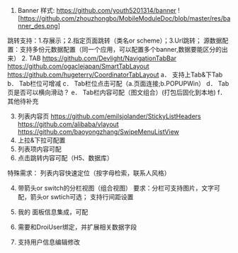 1.	Banner
样式: https://github.com/youth5201314/banner
 ![https://github.com/zhouzhongbo/MobileModuleDoc/blob/master/res/banner_des.png]
 
跳转支持：1.存展示；2.指定页面跳转（类名or scheme）；3.Url跳转；
源数据配置：支持多份元数据配置（同一个应用，可以配置多个banner,数据要能区分的出来）
2.	TAB
https://github.com/Devlight/NavigationTabBar
https://github.com/ogaclejapan/SmartTabLayout
https://github.com/hugeterry/CoordinatorTabLayout
a．	支持上Tab&下Tab
b．	Tab栏位可增减
c．	Tab栏位点击可配（a.页面连接;b.POPUPWin）
d．	Tab页是否可以横向滑动？
e．	Tab栏内容可配（图文组合）(打包后固化到本地)
f．	其他待补充

3.	列表内容页
https://github.com/emilsjolander/StickyListHeaders
https://github.com/alibaba/vlayout
https://github.com/baoyongzhang/SwipeMenuListView
1.	上拉&下拉可配置
2.	列表项内容可配
3.	点击跳转内容可配（H5、数据库）

特殊需求：
列表内容快速定位（按字母检索，联系人风格）

4.	带箭头or switch的分栏视图（组合视图）
要求：分栏可支持图片，文字可配，箭头or swtich可选；
支持行间距设置
 



5.	我的  面板信息集成，可配
1.	需要和DroiUser绑定，并扩展相关数据字段
2.	支持用户信息编辑修改
 


